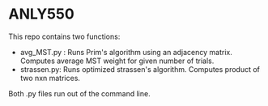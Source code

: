# ANLY550

This repo contains two functions:
* avg_MST.py : Runs Prim's algorithm using an adjacency matrix. Computes average MST weight for given number of trials.
* strassen.py: Runs optimized strassen's algorithm. Computes product of two nxn matrices. 

Both .py files run out of the command line.
